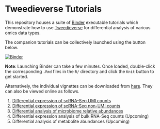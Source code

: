 # Tweedieverse Tutorials

This repository houses a suite of [Binder](https://mybinder.readthedocs.io/en/latest/index.html) executable tutorials which demonstrate how to use [Tweedieverse](https://github.com/himelmallick/Tweedieverse) for differential analysis of various omics data types. 

The companion tutorials can be collectively launched using the button below. 

[![Binder](https://mybinder.org/badge_logo.svg)](https://mybinder.org/v2/gh/himelmallick/TweedieLabs/main?urlpath=rstudio)

**Note**: Launching Binder can take a few minutes. Once loaded, double-click the corresponding `.Rmd` files in the `R/` directory and click the `Knit` button to get started.

Alternatively, the individual vignettes can be downloaded from [here](https://github.com/himelmallick/TweedieLabs/blob/main/R/). They can also be viewed online as follows.

1. [Differential expression of scRNA-Seq UMI counts](http://htmlpreview.github.io/?https://github.com/himelmallick/TweedieLabs/blob/main/R/Tweedieverse_scRNASeq_UMI.html) <br/>
2. [Differential expression of scRNA-Seq non-UMI counts](http://htmlpreview.github.io/?https://github.com/himelmallick/TweedieLabs/blob/main/R/Tweedieverse_scRNASeq_nonUMI.html) <br/>
3. [Differential analysis of microbiome relative abundances](http://htmlpreview.github.io/?https://github.com/himelmallick/TweedieLabs/blob/main/R/Tweedieverse_microbiome.html) <br/>
4. Differential expression analysis of bulk RNA-Seq counts (Upcoming) <br/>
5. Differential analysis of metabolite abundances (Upcoming)

